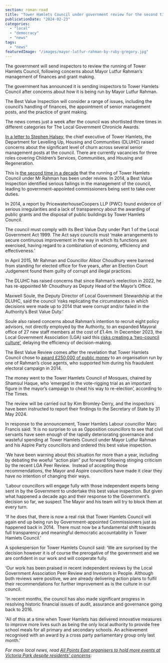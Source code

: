 ```yaml
---
section: roman-road
title: "Tower Hamlets Council under government review for the second time in a decade"
publicationDate: "2024-02-23"
categories: 
  - "local"
  - "democracy"
  - "news"
tags: 
  - "news"
featuredImage: "/images/mayor-lutfur-rahman-by-ruby-gregory.jpg"
---
```


The government will send inspectors to review the running of Tower Hamlets Council, following concerns about Mayor Lutfur Rahman’s management of finances and grant making.

The government has announced it is sending inspectors to Tower Hamlets Council after concerns about how it is being run by Mayor Lutfur Rahman.

The Best Value Inspection will consider a range of issues, including the council’s handling of finances, the appointment of senior management posts, and the practice of grant making.

The news comes just a week after the council was shortlisted three times in different categories for The Local Government Chronicle Awards. 

[In a letter to Stephen Halsey](https://assets.publishing.service.gov.uk/media/65d720f1188d770011038893/London_Borough_of_Tower_Hamlets_Letter_to_the_Chief_Executive_in_relation_to_the_Best_Value_Inspection.pdf), the chief executive of Tower Hamlets, the Department for Levelling Up, Housing and Communities (DLUHC) raised concerns about the significant level of churn across several senior management posts at the council. There are currently vacancies for three roles covering Children’s Services, Communities, and Housing and Regeneration. 

This is [the second time in a decade](https://www.localgovernmentlawyer.co.uk/governance/396-governance-news/56527-government-sends-best-value-inspectors-into-tower-hamlets-council-again#:~:text=The%20Government%20has%20ordered%20a,that%20reported%20in%20November%202014.) that the running of Tower Hamlets Council under Mr Rahman has been under review. In 2014, a Best Value Inspection identified serious failings in the management of the council, leading to government-appointed commissioners being sent to take over duties.

In 2014, a report by PricewaterhouseCoopers LLP (PWC) found evidence of serious irregularities and a lack of transparency about the awarding of public grants and the disposal of public buildings by Tower Hamlets Council.

The council must comply with its Best Value Duty under Part 1 of the Local Government Act 1999. The Act says councils must ‘make arrangements to secure continuous improvement in the way in which its functions are exercised, having regard to a combination of economy, efficiency and effectiveness.’

In April 2015, Mr Rahman and Councillor Alibor Choudhury were banned from standing for elected office for five years, after an Election Court Judgement found them guilty of corrupt and illegal practices.

The DLUHC has raised concerns that since Rahman’s reelection in 2022, he has re-appointed Mr Choudhury as Deputy Head of the Mayor’s Office.

Maxwell Soule, the Deputy Director of Local Government Stewardship at the DLUHC, said the council ‘risks replicating the circumstances in which decisions were made up to 2014 that were corrupt and/or failed in the Authority’s Best Value Duty.’

Soule also raised concerns about Rahman’s intention to recruit eight policy advisors, not directly employed by the Authority, to an expanded Mayoral office of 27 new staff members at the cost of £1.4m. In December 2023, the Local Government Association (LGA) said this [risks creating a ‘two-council culture’](https://romanroadlondon.com/tower-hamlets-two-council-culture-local-government-association-report/), delaying the efficiency of decision-making. 

The Best Value Review comes after the revelation that Tower Hamlets Council chose to [award £250,000 of public money](https://www.thetimes.co.uk/article/firm-run-disgraced-mayor-lutfur-rahman-supporter-contract-tower-hamlets-llkph9rgg) to an organisation run by one of Rahman’s close agents, who supported him during his fraudulent electoral campaign in 2014.

The money went to the Tower Hamlets Council of Mosques, chaired by Shamsul Haque, who ‘emerged in the vote-rigging trial as an important figure in the mayor’s campaign to cheat his way to re-election’, according to The Times.

The review will be carried out by Kim Bromley-Derry, and the inspectors have been instructed to report their findings to the Secretary of State by 31 May 2024.

In response to the announcement, Tower Hamlets Labour councillor Marc Francis said: ‘It is no surprise to us as Opposition councillors to see that civil servants have seen enough of the rapidly deteriorating governance and wasteful spending at Tower Hamlets Council under Mayor Lutfur Rahman and his Aspire Party councillors and ordered this best value inspection.  

‘We have been warning about this situation for more than a year, including by debating the woeful “action plan” put forward following stinging criticism by the recent LGA Peer Review.  Instead of accepting those recommendations, the Mayor and Aspire councillors have made it clear they have no intention of changing their ways.

‘Labour councillors will engage fully with those independent experts being sent in by the Government to undertake this best value inspection. But given what happened a decade ago and their response to the Government’s decision so far, we suspect The Mayor and his team will try to block them at every turn.

‘If he does that, there is now a real risk that Tower Hamlets Council will again end up being run by Government-appointed Commissioners just as happened back in 2014.  There must now be a fundamental shift towards full transparency and meaningful democratic accountability in Tower Hamlets Council.’

A spokesperson for Tower Hamlets Council said: ‘We are surprised by the decision however it is of course the prerogative of the government and we are confident in our work and will cooperate fully.

‘Our work has been praised in recent independent reviews by the Local Government Association Peer Review and Investors in People. Although both reviews were positive, we are already delivering action plans to fulfil their recommendations for further improvement as is the culture in our council.

'In recent months, the council has also made significant progress in resolving historic financial issues of audit, assurance and governance going back to 2016.

'All of this at a time when Tower Hamlets has delivered innovative measures to improve more lives such as being the only local authority to provide free school meals for all primary and secondary schools. An achievement recognised with an award by a cross party parliamentary group only last month.’

_For more local news, read_ [_All Points East organisers to hold more events at Victoria Park despite residents’ concerns_](https://romanroadlondon.com/all-points-east-festival-victoria-park-licence-approved-residents-concerned/).

